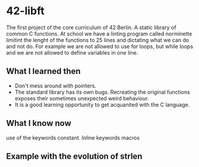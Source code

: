 # 42-libft

The first project of the core curriculum of 42 Berlin. A static library of common C functions. At school we have a linting program called norminette limitint the lenght of the functions to 25 lines and dictating what we can do and not do. For example we are not allowed to use for loops, but while loops and we are not allowed to define variables in one line.



## What I learned then
- Don't mess around with pointers.
- The standard library has its own bugs.  Recreating the original functions exposes their sometimes unexpected weird behaviour.
- It is a good learning opportunity to get acquanited with the C language.

## What I know now
use of the keywords constant.  Inline keywords macros


## Example with the evolution of strlen 


